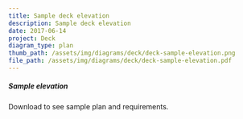 ```yaml
---
title: Sample deck elevation
description: Sample deck elevation
date: 2017-06-14
project: Deck
diagram_type: plan
thumb_path: /assets/img/diagrams/deck/deck-sample-elevation.png
file_path: /assets/img/diagrams/deck/deck-sample-elevation.pdf
---
```

##### Sample elevation
Download to see sample plan and requirements.
